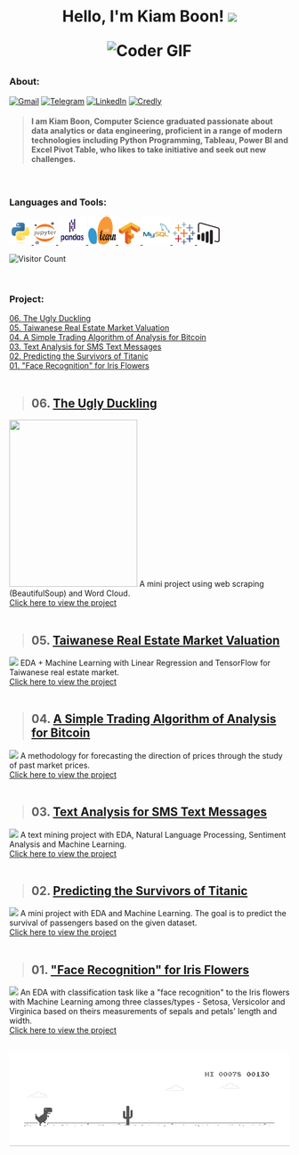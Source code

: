 <h1><p align="center">Hello, I'm Kiam Boon! <a href="https://kiamboon.github.io/Profile/"><img src="https://media.giphy.com/media/hvRJCLFzcasrR4ia7z/giphy.gif" width="35px"></a></p>

<p align="center">
  <img src="https://media.giphy.com/media/SWoSkN6DxTszqIKEqv/giphy.gif" alt="Coder GIF" width="200" height="200">
</p>

<!-- ABOUT Section Starts -->
<h3 align="left">About:</h3>

[![Gmail](https://img.shields.io/badge/-Gmail-C71610?&style=for-the-badge&logo=gmail&logoColor=FFFFFF)](mailto:kiamboon@gmail.com)
[![Telegram](https://img.shields.io/badge/-kiamboon-grey?&style=for-the-badge&logo=Telegram&logoColor=white&link=https://telegram.org/@kiamboon)](https://telegram.org/@kiamboon)
[![LinkedIn](https://img.shields.io/badge/LinkedIn-%230077B5.svg?&style=for-the-badge&logo=linkedin&logoColor=white)](https://www.linkedin.com/in/kiamboon/)
[![Credly](https://img.shields.io/badge/Credly-%20-orange?&style=for-the-badge&logo=credly&logoColor=white)](https://www.credly.com/users/kiamboon/badges)

<!-- Add your details -->
> #### I am <b>Kiam Boon</b>, Computer Science graduated passionate about data analytics or data engineering, proficient in a range of modern technologies including Python Programming, Tableau, Power BI and Excel Pivot Table, who likes to take initiative and seek out new challenges.

<br>

<h3 align="left">Languages and Tools:</h3>
<p align="left">
<a href="https://www.python.org" target="_blank"> <img src="https://raw.githubusercontent.com/kiamboon/profile/99305ec0d81f3cbce7dd71da2f7c3cb981fe1e79/images/python-original.svg" alt="python" width="40" height="40"/> </a>
<a href="https://jupyter.org/" target="_blank"> <img src="https://raw.githubusercontent.com/kiamboon/profile/99305ec0d81f3cbce7dd71da2f7c3cb981fe1e79/images/JupyterNotebook.svg" alt="jupyternotebook" width="40" height="40"/> </a>
<a href="https://pandas.pydata.org/" target="_blank"> <img src="https://raw.githubusercontent.com/kiamboon/Profile/99305ec0d81f3cbce7dd71da2f7c3cb981fe1e79/images/pandas.svg" alt="pandas" width="50" height="50"/> </a>
<a href="https://scikit-learn.org/" target="_blank"> <img src="https://raw.githubusercontent.com/kiamboon/Profile/99305ec0d81f3cbce7dd71da2f7c3cb981fe1e79/images/Scikit_learn.svg" alt="scikitlearn" width="50" height="50"/> </a>
<a href="https://www.tensorflow.org" target="_blank"> <img src="https://raw.githubusercontent.com/kiamboon/Profile/99305ec0d81f3cbce7dd71da2f7c3cb981fe1e79/images/tensorflow-icon.svg" alt="tensorflow" width="40" height="40"/> </a> 
<a href="https://www.mysql.com/" target="_blank"> <img src="https://raw.githubusercontent.com/kiamboon/Profile/99305ec0d81f3cbce7dd71da2f7c3cb981fe1e79/images/mysql-original-wordmark.svg" alt="mysql" width="50" height="50"/> </a>
<a href="https://www.tableau.com/" target="_blank"> <img src="https://raw.githubusercontent.com/kiamboon/Profile/99305ec0d81f3cbce7dd71da2f7c3cb981fe1e79/images/tableau-software.svg" alt="tableau" width="40" height="40"/> </a>
<a href="https://powerbi.microsoft.com/en/" target="_blank"> <img src="https://raw.githubusercontent.com/kiamboon/Profile/99305ec0d81f3cbce7dd71da2f7c3cb981fe1e79/images/power-bi.svg" alt="powerbi" width="40" height="40"/> </a>
</p>

![Visitor Count](https://profile-counter.glitch.me/{Soh_Kiam_Boon}/count.svg)

<br>

<!-- PROJECTS Section Starts -->
<h3 align="left">Project:</h3>

[06. The Ugly Duckling](#6) <br>
[05. Taiwanese Real Estate Market Valuation](#5) <br>
[04. A Simple Trading Algorithm of Analysis for Bitcoin](#4) <br>
[03. Text Analysis for SMS Text Messages](#3) <br>
[02. Predicting the Survivors of Titanic](#2) <br>
[01. "Face Recognition" for Iris Flowers](#1) <br>
<br>


> ### <a id='6'></a><h2>06. <a href="https://github.com/kiamboon/Projects/blob/main/06.%20The%20Ugly%20Duckling.ipynb">The Ugly Duckling</h2></a>
<img src = "https://raw.githubusercontent.com/kiamboon/Soh_Kiam_Boon/main/images/photo_pro6.png" width="230" height="300">
A mini project using web scraping (BeautifulSoup) and Word Cloud. <br>
<a href="https://github.com/kiamboon/Projects/blob/main/06.%20The%20Ugly%20Duckling.ipynb">Click here to view the project</a> <br><br>

> ### <a id='5'></a><h2>05. <a href="https://github.com/kiamboon/Projects/blob/main/05.%20Taiwanese%20Real%20Estate%20Market%20Valuation.ipynb">Taiwanese Real Estate Market Valuation</h2></a>
<img src = "https://raw.githubusercontent.com/kiamboon/Soh_Kiam_Boon/main/images/photo_pro5.png">
EDA + Machine Learning with Linear Regression and TensorFlow for Taiwanese real estate market. <br>
<a href="https://github.com/kiamboon/Projects/blob/main/05.%20Taiwanese%20Real%20Estate%20Market%20Valuation.ipynb">Click here to view the project</a> <br><br>

> ### <a id='4'></a><h2>04. <a href="https://github.com/kiamboon/Projects/blob/main/04.%20A%20Simple%20Trading%20Algorithm%20of%20Analysis%20for%20Bitcoin.ipynb">A Simple Trading Algorithm of Analysis for Bitcoin</h2></a>
<img src = "https://raw.githubusercontent.com/kiamboon/Soh_Kiam_Boon/main/images/photo_pro4.png">
A methodology for forecasting the direction of prices through the study of past market prices. <br>
<a href="https://github.com/kiamboon/Projects/blob/main/04.%20A%20Simple%20Trading%20Algorithm%20of%20Analysis%20for%20Bitcoin.ipynb">Click here to view the project</a> <br><br>

> ### <a id='3'></a><h2>03. <a href="https://github.com/kiamboon/Projects/blob/main/03.%20Text%20Analysis%20for%20SMS%20Text%20Messages.ipynb">Text Analysis for SMS Text Messages</h2></a>
<img src = "https://raw.githubusercontent.com/kiamboon/Soh_Kiam_Boon/main/images/photo_pro3.png">
A text mining project with EDA, Natural Language Processing, Sentiment Analysis and Machine Learning. <br>
<a href="https://github.com/kiamboon/Projects/blob/main/03.%20Text%20Analysis%20for%20SMS%20Text%20Messages.ipynb">Click here to view the project</a> <br><br>

> ### <a id='2'></a><h2>02. <a href="https://github.com/kiamboon/Projects/blob/main/02.%20Predicting%20the%20Survivors%20of%20Titanic.ipynb">Predicting the Survivors of Titanic</h2></a>
<img src = "https://raw.githubusercontent.com/kiamboon/Soh_Kiam_Boon/main/images/photo_pro2.png">
A mini project with EDA and Machine Learning. The goal is to predict the survival of passengers based on the given dataset. <br>
<a href="https://github.com/kiamboon/Projects/blob/main/02.%20Predicting%20the%20Survivors%20of%20Titanic.ipynb">Click here to view the project</a> <br><br>

> ### <a id='1'></a><h2>01. <a href="https://github.com/kiamboon/Projects/blob/main/01.%20Face%20Recognition%20for%20Iris%20Flowers.ipynb">"Face Recognition" for Iris Flowers</h2></a>
<img src = "https://raw.githubusercontent.com/kiamboon/Soh_Kiam_Boon/main/images/photo_pro1.png">
An EDA with classification task like a "face recognition" to the Iris flowers with Machine Learning among three classes/types - Setosa, Versicolor and Virginica based on theirs measurements of sepals and petals' length and width. <br>
<a href="https://github.com/kiamboon/Projects/blob/main/01.%20Face%20Recognition%20for%20Iris%20Flowers.ipynb">Click here to view the project</a> <br><br>

<!-- PROJECTS Section Ends -->
  
![Dino](https://raw.githubusercontent.com/wangningkai/wangningkai/master/assets/dino.gif)
